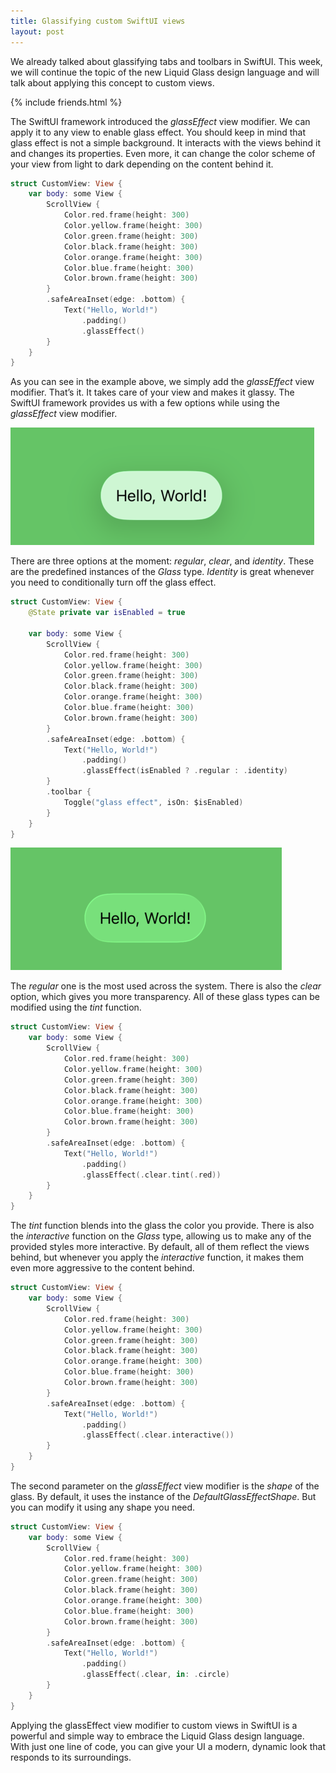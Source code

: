 ```yaml
---
title: Glassifying custom SwiftUI views
layout: post
---
```

We already talked about glassifying tabs and toolbars in SwiftUI. This week, we will continue the topic of the new Liquid Glass design language and will talk about applying this concept to custom views.

{% include friends.html %}

The SwiftUI framework introduced the *glassEffect* view modifier. We can apply it to any view to enable glass effect. You should keep in mind that glass effect is not a simple background. It interacts with the views behind it and changes its properties. Even more, it can change the color scheme of your view from light to dark depending on the content behind it.

```swift
struct CustomView: View {
    var body: some View {
        ScrollView {
            Color.red.frame(height: 300)
            Color.yellow.frame(height: 300)
            Color.green.frame(height: 300)
            Color.black.frame(height: 300)
            Color.orange.frame(height: 300)
            Color.blue.frame(height: 300)
            Color.brown.frame(height: 300)
        }
        .safeAreaInset(edge: .bottom) {
            Text("Hello, World!")
                .padding()
                .glassEffect()
        }
    }
}
```

As you can see in the example above, we simply add the *glassEffect* view modifier. That’s it. It takes care of your view and makes it glassy. The SwiftUI framework provides us with a few options while using the *glassEffect* view modifier.

![glass-regular](/public/glass-regular.png)

There are three options at the moment: *regular*, *clear*, and *identity*. These are the predefined instances of the *Glass* type. *Identity* is great whenever you need to conditionally turn off the glass effect.

```swift
struct CustomView: View {
    @State private var isEnabled = true
    
    var body: some View {
        ScrollView {
            Color.red.frame(height: 300)
            Color.yellow.frame(height: 300)
            Color.green.frame(height: 300)
            Color.black.frame(height: 300)
            Color.orange.frame(height: 300)
            Color.blue.frame(height: 300)
            Color.brown.frame(height: 300)
        }
        .safeAreaInset(edge: .bottom) {
            Text("Hello, World!")
                .padding()
                .glassEffect(isEnabled ? .regular : .identity)
        }
        .toolbar {
            Toggle("glass effect", isOn: $isEnabled)
        }
    }
}
```

![glass-clear](/public/glass-clear.png)

The *regular* one is the most used across the system. There is also the *clear* option, which gives you more transparency. All of these glass types can be modified using the *tint* function.

```swift
struct CustomView: View {
    var body: some View {
        ScrollView {
            Color.red.frame(height: 300)
            Color.yellow.frame(height: 300)
            Color.green.frame(height: 300)
            Color.black.frame(height: 300)
            Color.orange.frame(height: 300)
            Color.blue.frame(height: 300)
            Color.brown.frame(height: 300)
        }
        .safeAreaInset(edge: .bottom) {
            Text("Hello, World!")
                .padding()
                .glassEffect(.clear.tint(.red))
        }
    }
}
```

The *tint* function blends into the glass the color you provide. There is also the *interactive* function on the *Glass* type, allowing us to make any of the provided styles more interactive. By default, all of them reflect the views behind, but whenever you apply the *interactive* function, it makes them even more aggressive to the content behind.

```swift
struct CustomView: View {
    var body: some View {
        ScrollView {
            Color.red.frame(height: 300)
            Color.yellow.frame(height: 300)
            Color.green.frame(height: 300)
            Color.black.frame(height: 300)
            Color.orange.frame(height: 300)
            Color.blue.frame(height: 300)
            Color.brown.frame(height: 300)
        }
        .safeAreaInset(edge: .bottom) {
            Text("Hello, World!")
                .padding()
                .glassEffect(.clear.interactive())
        }
    }
}
```

The second parameter on the *glassEffect* view modifier is the *shape* of the glass. By default, it uses the instance of the *DefaultGlassEffectShape*. But you can modify it using any shape you need.

```swift
struct CustomView: View {
    var body: some View {
        ScrollView {
            Color.red.frame(height: 300)
            Color.yellow.frame(height: 300)
            Color.green.frame(height: 300)
            Color.black.frame(height: 300)
            Color.orange.frame(height: 300)
            Color.blue.frame(height: 300)
            Color.brown.frame(height: 300)
        }
        .safeAreaInset(edge: .bottom) {
            Text("Hello, World!")
                .padding()
                .glassEffect(.clear, in: .circle)
        }
    }
}
```
Applying the glassEffect view modifier to custom views in SwiftUI is a powerful and simple way to embrace the Liquid Glass design language. With just one line of code, you can give your UI a modern, dynamic look that responds to its surroundings. 
